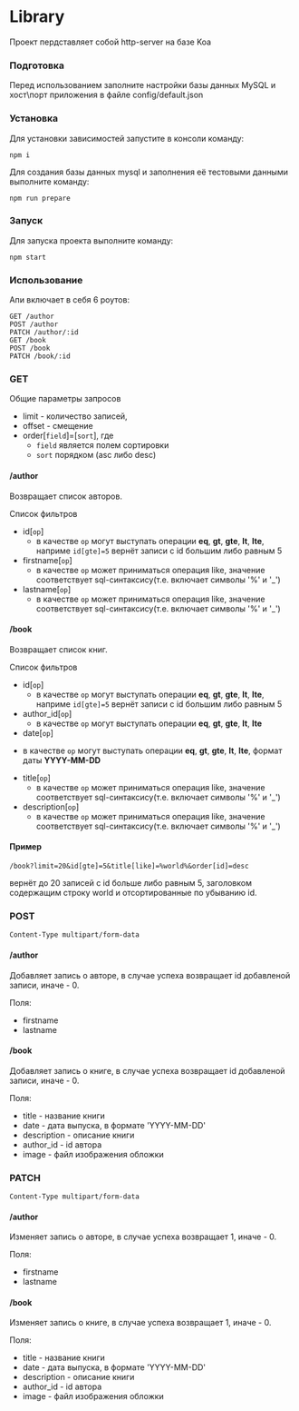 # Library
Проект пердставляет собой http-server на базе Koa

### Подготовка
Перед использованием заполните настройки базы данных MySQL и хост\порт приложения в файле config/default.json
### Установка
Для установки зависимостей запустите в консоли команду:
```
npm i
```
Для создания базы данных mysql и заполнения её тестовыми данными выполните команду:
```
npm run prepare
```
### Запуск
Для запуска проекта выполните команду:
```
npm start
```

### Использование
Апи включает в себя 6 роутов:
```
GET /author
POST /author
PATCH /author/:id
GET /book
POST /book
PATCH /book/:id
```
### GET
Общие параметры запросов
* limit - количество записей,
* offset - смещение
* order[```field```]=[```sort```], где
  - ```field``` является полем сортировки
  - ```sort``` порядком (asc либо desc)

#### /author
Возвращает список авторов.

Список фильтров
* id[```op```]
  - в качестве ```op``` могут выступать операции __eq__, __gt__, __gte__, __lt__, __lte__, наприме ```id[gte]=5``` вернёт записи с id большим либо равным 5
* firstname[```op```]
  - в качестве ```op``` может приниматься операция like, значение соответствует sql-синтаксису(т.е. включает символы '%' и '_')
* lastname[```op```]
  - в качестве ```op``` может приниматься операция like, значение соответствует sql-синтаксису(т.е. включает символы '%' и '_')

#### /book
Возвращает список книг.

Список фильтров
* id[```op```]
  - в качестве ```op``` могут выступать операции __eq__, __gt__, __gte__, __lt__, __lte__, наприме ```id[gte]=5``` вернёт записи с id большим либо равным 5
* author_id[```op```]
  - в качестве ```op``` могут выступать операции __eq__, __gt__, __gte__, __lt__, __lte__
* date[```op```]
 - в качестве ```op``` могут выступать операции __eq__, __gt__, __gte__, __lt__, __lte__, формат даты __YYYY-MM-DD__
* title[```op```]
  - в качестве ```op``` может приниматься операция like, значение соответствует sql-синтаксису(т.е. включает символы '%' и '_')
* description[```op```]
  - в качестве ```op``` может приниматься операция like, значение соответствует sql-синтаксису(т.е. включает символы '%' и '_')

#### Пример
```
/book?limit=20&id[gte]=5&title[like]=%world%&order[id]=desc
```
вернёт до 20 записей с id больше либо равным 5, заголовком содержащим строку world и отсортированные по убыванию id.
### POST

```Content-Type multipart/form-data```

#### /author
Добавляет запись о авторе, в случае успеха возвращает id добавленой записи, иначе - 0.

Поля:
* firstname
* lastname

#### /book
Добавляет запись о книге, в случае успеха возвращает id добавленой записи, иначе - 0.

Поля:
* title - название книги
* date - дата выпуска, в формате 'YYYY-MM-DD' 
* description - описание книги
* author_id - id автора
* image - файл изображения обложки

### PATCH

```Content-Type multipart/form-data```

#### /author
Изменяет запись о авторе, в случае успеха возвращает 1, иначе - 0.

Поля:
* firstname
* lastname

#### /book
Изменяет запись о книге, в случае успеха возвращает 1, иначе - 0.

Поля:
* title - название книги
* date - дата выпуска, в формате 'YYYY-MM-DD' 
* description - описание книги
* author_id - id автора
* image - файл изображения обложки

